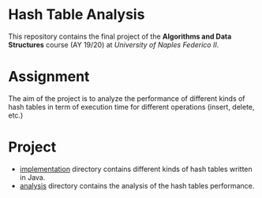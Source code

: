 # Hash Table Analysis
This repository contains the final project of the **Algorithms and Data Structures** course (AY 19/20) at *University of Naples Federico II*.

# Assignment
The aim of the project is to analyze the performance of different kinds of hash tables in term of execution time for different operations (insert, delete, etc.)

# Project
- [implementation](https://github.com/fabiod20/algorithms-and-data-structures/tree/master/Java) directory contains different kinds of hash tables written in Java.
- [analysis](https://github.com/fabiod20/algorithms-and-data-structures/tree/master/Python) directory contains the analysis of the hash tables performance.

